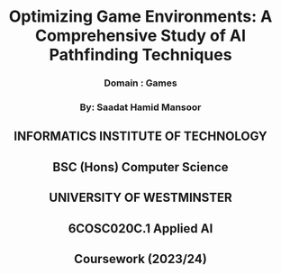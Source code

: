 # <center>Optimizing Game Environments: A Comprehensive Study of AI Pathfinding Techniques</center>

### <center>Domain : Games </center>
### <center>By: Saadat Hamid Mansoor</center>


## <center>INFORMATICS INSTITUTE OF TECHNOLOGY</center>
## <center>BSC (Hons) Computer Science</center>
## <center>UNIVERSITY OF WESTMINSTER</center>

## <center>6COSC020C.1 Applied AI</center>
## <center>Coursework (2023/24)</center>